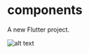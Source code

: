 # components

A new Flutter project.

![alt text](https://github.com/[talhatt]/[different-work-on-some-components]/blob/[main]/differentWorkOnSomeCoımponents.png?raw=true)
